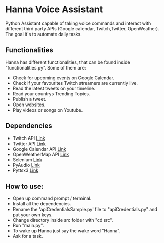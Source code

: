 # Hanna Voice Assistant

Python Assistant capable of taking voice commands and interact with different third party APIs (Google calendar, Twitch,Twitter, OpenWeather). The goal it's to automate daily tasks.

## Functionalities

Hanna has different functionalities, that can be found inside "functionalities.py".
Some of them are:

* Check for upcoming events on Google Calendar.
* Check if your favourites Twitch streamers are currently live.
* Read the latest tweets on your timeline.
* Read your countrys Trending Topics.
* Publish a tweet.
* Open websites.
* Play videos or songs on Youtube.

## Dependencies

* Twitch API  [Link](https://dev.twitch.tv/docs/api/)
* Twitter API  [Link](https://developer.twitter.com/en)
* Google Calendar API  [Link](https://developers.google.com/calendar)
* OpenWeatherMap API  [Link](https://openweathermap.org/api)
* Selenium  [Link](https://selenium-python.readthedocs.io/)
* PyAudio  [Link](https://pypi.org/project/PyAudio/)
* Pyttsx3  [Link](https://pypi.org/project/pyttsx3/)

## How to use:

* Open up command prompt / terminal.
* Install all the dependencies.
* Rename the 'apiCredentialsSample.py' file to "apiCredentials.py" and put your own keys.
* Change directory inside src folder with "cd src".
* Run "main.py".
* To wake up Hanna just say the wake word "Hanna".
* Ask for a task.
